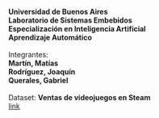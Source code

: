 **Universidad de Buenos Aires**
  \
 **Laboratorio de Sistemas Embebidos**
  \
 **Especialización en Inteligencia Artificial**
  \
 **Aprendizaje Automático**
 \
 \
 Integrantes:
  \
 <b>Martín, Matías</b>
  \
 <b>Rodríguez, Joaquín</b>
  \
 <b>Querales, Gabriel</b>
 \
 \
 Dataset:
 <b>Ventas de videojuegos en Steam</b>
  \
 [link](https://www.kaggle.com/datasets/hbugrae/best-selling-steam-games-of-all-time?resource=download)
